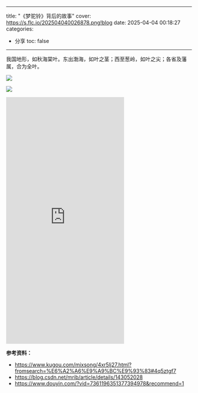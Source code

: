 ----
title: "《梦驼铃》背后的故事"
cover: https://s.flc.io/202504040026878.png!blog
date: 2025-04-04 00:18:27
categories:
- 分享
toc: false
----

我国地形，如秋海棠叶。东出渤海，如叶之茎；西至葱岭，如叶之尖；各省及藩属，合为全叶。

<!--more-->

![](https://s.flc.io/202504040016179.png!blog)

![](https://s.flc.io/202504040020908.png)


<iframe width="320" height="670" frameborder="0" src="https://open.douyin.com/player/video?vid=7361196351377394978&autoplay=0"></iframe>

**参考资料：**

- https://www.kugou.com/mixsong/4xr5lj27.html?fromsearch=%E6%A2%A6%E9%A9%BC%E9%93%83#4q5ztgf7
- https://blog.csdn.net/mrib/article/details/143052028
- https://www.douyin.com/?vid=7361196351377394978&recommend=1